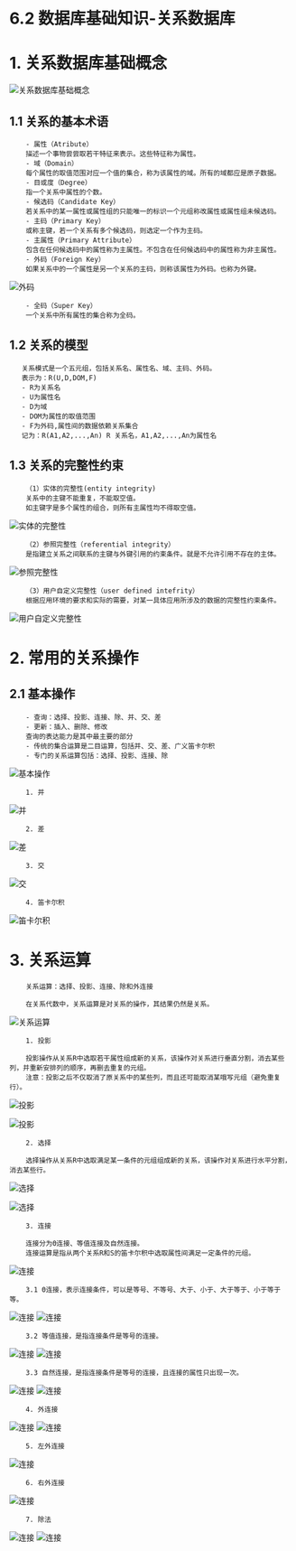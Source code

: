 # 6.2 数据库基础知识-关系数据库

# 1. 关系数据库基础概念

![关系数据库基础概念](source/image/6.2-01.png)

## 1.1 关系的基本术语

        - 属性（Atribute）
        描述一个事物尝尝取若干特征来表示。这些特征称为属性。
        - 域（Domain）
        每个属性的取值范围对应一个值的集合，称为该属性的域。所有的域都应是原子数据。
        - 目或度（Degree）
        指一个关系中属性的个数。
        - 候选码（Candidate Key）
        若关系中的某一属性或属性组的只能唯一的标识一个元组称改属性或属性组未候选码。
        - 主码（Primary Key）
        或称主键，若一个关系有多个候选码，则选定一个作为主码。
        - 主属性（Primary Attribute）
        包含在任何候选码中的属性称为主属性。不包含在任何候选码中的属性称为非主属性。
        - 外码（Foreign Key）
        如果关系中的一个属性是另一个关系的主码，则称该属性为外码。也称为外键。

![外码](source/image/6.2-02.png)

        - 全码（Super Key）
        一个关系中所有属性的集合称为全码。

## 1.2 关系的模型

       关系模式是一个五元组，包括关系名、属性名、域、主码、外码。
       表示为：R(U,D,DOM,F) 
       - R为关系名
       - U为属性名
       - D为域
       - DOM为属性的取值范围
       - F为外码,属性间的数据依赖关系集合
       记为：R(A1,A2,...,An) R 关系名，A1,A2,...,An为属性名


## 1.3 关系的完整性约束

        （1）实体的完整性(entity integrity)
        关系中的主键不能重复，不能取空值。
        如主键字是多个属性的组合，则所有主属性均不得取空值。

![实体的完整性](source/image/6.2-03.png)

        （2）参照完整性（referential integrity）
        是指建立关系之间联系的主键与外键引用的约束条件。就是不允许引用不存在的主体。

![参照完整性](source/image/6.2-04.png)      

        （3）用户自定义完整性（user defined intefrity）
        根据应用环境的要求和实际的需要，对某一具体应用所涉及的数据的完整性约束条件。

![用户自定义完整性](source/image/6.2-05.png)   

# 2. 常用的关系操作

## 2.1 基本操作

        - 查询：选择、投影、连接、除、并、交、差
        - 更新：插入、删除、修改
        查询的表达能力是其中最主要的部分
        - 传统的集合运算是二目运算，包括并、交、差、广义笛卡尔积
        - 专门的关系运算包括：选择、投影、连接、除

![基本操作](source/image/6.2-06.png)

        1. 并

![并](source/image/6.2-07.png)

        2. 差

![差](source/image/6.2-08.png)

        3. 交

![交](source/image/6.2-09.png)

        4. 笛卡尔积

![笛卡尔积](source/image/6.2-10.png)

# 3. 关系运算

        关系运算：选择、投影、连接、除和外连接

        在关系代数中，关系运算是对关系的操作，其结果仍然是关系。

![关系运算](source/image/6.2-11.png)

        1. 投影

        投影操作从关系R中选取若干属性组成新的关系，该操作对关系进行垂直分割，消去某些列，并重新安排列的顺序，再删去重复的元组。
        注意：投影之后不仅取消了原关系中的某些列，而且还可能取消某哦写元组（避免重复行）。

![投影](source/image/6.2-12.png) 


![投影](source/image/6.2-13.png) 

        2. 选择

        选择操作从关系R中选取满足某一条件的元组组成新的关系，该操作对关系进行水平分割，消去某些行。

![选择](source/image/6.2-14.png)

![选择](source/image/6.2-15.png)

        3. 连接

        连接分为Θ连接、等值连接及自然连接。
        连接运算是指从两个关系R和S的笛卡尔积中选取属性间满足一定条件的元组。
        
![连接](source/image/6.2-16.png)

        3.1 Θ连接，表示连接条件，可以是等号、不等号、大于、小于、大于等于、小于等于等。

![连接](source/image/6.2-17.png)
![连接](source/image/6.2-18.png)

        3.2 等值连接，是指连接条件是等号的连接。

![连接](source/image/6.2-19.png)
![连接](source/image/6.2-20.png)

        3.3 自然连接，是指连接条件是等号的连接，且连接的属性只出现一次。

![连接](source/image/6.2-21.png)
![连接](source/image/6.2-22.png)


        4. 外连接

![连接](source/image/6.2-23.png)
![连接](source/image/6.2-24.png)


        5. 左外连接

![连接](source/image/6.2-26.png)

        6. 右外连接
        
![连接](source/image/6.2-25.png)

        7. 除法

![连接](source/image/6.2-27.png)
![连接](source/image/6.2-28.png)
